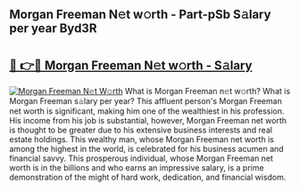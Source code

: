 ## Morgan Freeman N𝚎t w𝚘rth - Part-pSb S𝚊lary per year Byd3R

# <h2><a href="http://gc2tr6l.nevu.top/?p=Morgan+Freeman">🔗 👉🔴 Morgan Freeman N𝚎t w𝚘rth - S𝚊lary</a></h2>

[![Morgan Freeman N𝚎t W𝚘rth](https://i.imgur.com/Oavwk0R.jpeg)](http://gc2tr6l.nevu.top/?p=Morgan+Freeman)
What is Morgan Freeman n𝚎t w𝚘rth? What is Morgan Freeman s𝚊lary per year?
This affluent person's Morgan Freeman net worth is significant, making him one of the wealthiest in his profession. His income from his job is substantial, however, Morgan Freeman net worth is thought to be greater due to his extensive business interests and real estate holdings. This wealthy man, whose Morgan Freeman net worth is among the highest in the world, is celebrated for his business acumen and financial savvy. This prosperous individual, whose Morgan Freeman net worth is in the billions and who earns an impressive salary, is a prime demonstration of the might of hard work, dedication, and financial wisdom.
